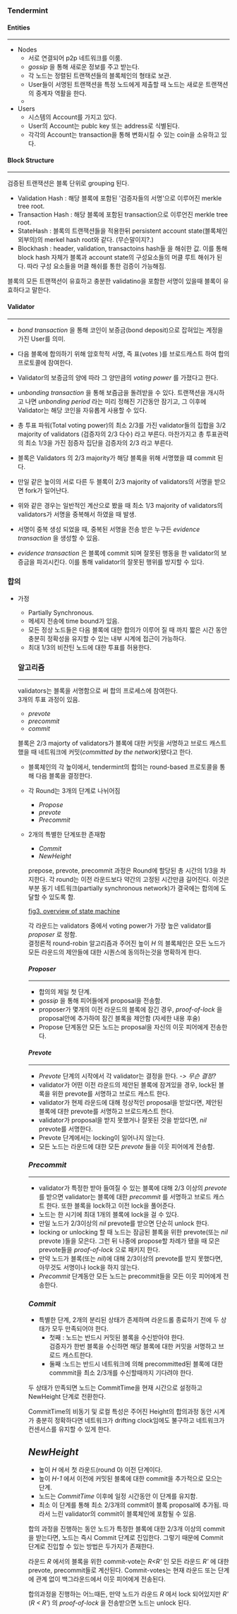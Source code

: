 ### Tendermint

#### Entities
---
  - Nodes  
    - 서로 연결되어 p2p 네트워크를 이룸.  
    - *gossip* 을 통해 새로운 정보를 주고 받는다.
    - 각 노드는 정렬된 트랜잭션들의 블록체인의 형태로 보관.
    - User들이 서명된 트랜잭션을 특정 노드에게 제출할 때 노드는 새로운 트랜잭션의 중계자 역활을 한다.
    -
  - Users
    - 시스템의 Account를 가지고 있다.
    - User의 Account는 publc key 또는 address로 식별된다.
    - 각각의 Account는 transaction을 통해 변화시킬 수 있는  coin을 소유하고 있다.

#### Block Structure
---
검증된 트랜잭션은 블록 단위로 grouping 된다.

[](/assets/fig1-block-structure.jpg)

- Validation Hash : 해당 블록에 포함된 '검증자들의 서명'으로 이루어진 merkle tree root.
- Transaction Hash : 해당 블록에 포함된 transaction으로 이루언진 merkle tree root.
- StateHash : 블록의 트랜잭션들을 적용한뒤 persistent account state(블록체인 외부의)의 merkel hash root와 같다. (무슨말이지?.)
- Blockhash : header, validation, transactoins hash들 을 해쉬한 값. 이를 통해 block hash 자체가 블록과 account state의 구성요소들의 머클 루트 해쉬가 된다. 따라 구성 요소들을 머클 해쉬를 통한 검증이 가능해짐.

블록의 모든 트랜잭션이 유효하고 충분한 validatino을 포함한 서명이 있을때 블록이 유효하다고 말한다.

#### Validator
---
- *bond transaction* 을 통해  코인이 보증금(bond deposit)으로 잡혀있는 계정을 가진 User를 의미.
- 다음 블록에 합의하기 위해 암호학적 서명, 즉 표(votes )를 브로드캐스트 하여 합의 프로토콜에 잠여한다.
- Validator의 보증금의 양에 따라 그 양만큼의 *voting power* 를 가졌다고 한다.
- *unbonding transaction* 을 통해 보즘금을 돌려받을 수 있다. 트랜잭션을 개시하고 나면 *unbonding period* 라는 미리 정해진 기간동안 잠기고, 그 이후에 Validator는 해당 코인을 자유롭게 사용할 수 있다.

- 총 투표 파워(Total voting power)의 최소 2/3를 가진 validator들의 집합을 3/2 majority of validators (검증자의 2/3 다수) 라고 부른다. 마찬가지고 총 투표권력의 최소 1/3을 가진 점증자 집단을 검증자의 2/3 라고 부른다.

- 블록은 Validators 의 2/3 majority가 해당 블록을 위해 서명했을 떄 commit 된다.
- 만일 같은 높이의 서로 다른 두 블록이 2/3 majority of validators의 서명을 받으면 fork가 일어난다.
- 위와 같은 경우는 일반적인 계산으로 봤을 때 최소 1/3 majority of validators의 validators가 서명을 중복해서 하였을 때 발생.
- 서명이 중복 생성 되었을 때, 중복된 서명을 전송 받은 누구든 *evidence transaction* 을 생성할 수 있음.
- *evidence transaction* 은 블록에 commit 되며 잘못된 행동을 한 validator의 보증금을 파괴시킨다. 이를 통해 validator의 잘못된 행위를 방지할 수 있다.

### 합의

- 가정
  - Partially Synchronous.
  - 메세지 전송에 time bound가 있음.
  - 모든 정상 노드들은 다음 블록에 대한 합의가 이루어 질 때 까지 짧은 시간 동안 충분히 정확성을 유지할 수 있는 내부 시계에 접근이 가능하다.
  - 최대 1/3의 비잔틴 노드에 대한 투표를 허용한다.

  ### 알고리즘
  ---
  validators는 블록을 서명함으로 써 합의 프로세스에 참여한다.  
  3개의 투표 과정이 있음.
  - *prevote*
  - *precommit*
  - *commit*

  블록은 2/3 majorty of validators가 블록에 대한 커밋을 서명하고 브로드 캐스트 했을 때 네트워크에 커밋(*committed by the network*)됐다고 한다.

  - 블록체인의 각 높이에서, tendermint의 합의는 round-based 프로토콜을 통해 다음 블록을 결정한다.
  - 각 Round는 3개의 단계로 나뉘어짐
    - *Propose*
    - *prevote*
    - *Precommit*
  - 2개의 특별한 단계또한 존재함
    - *Commit*
    - *NewHeight*

    prepose, prevote, precommit 과정은 Round에 할당된 총 시간의 1/3을 차지한다. 각 round는 이전 라운드보다 약간의 고정된 시간만큼 길어진다. 이것은 부분 동기 네트워크(partially synchronous network)가 결국에는 합의에 도달할 수 있도록 함.

    [fig3. overview of state machine]()

    각 라운드는 validators 중에서 voting power가 가장 높은 validator를 *proposer* 로 정함.  
    결정론적 round-robin 알고리즘과 주어진 높이 *H* 의 블록체인은 모든 노드가 모든 라운드의 제안들에 대한 시퀀스에 동의하는것을 명확하게 한다.

    #### *Proposer*
    ----
    - 합의의 제일 첫 단계.
    - *gossip* 을 통해 피어들에게 proposal을 전송함.
    - proposer가 몇개의 이전 라운드의 블록에 잠긴 경우, *proof-of-lock* 을 proposal안에 추가하여 잠긴 블록을 제안함 (자세한 내용 후술)
    - Propose 단계동안 모든 노드는 proposal을 자신의 이웃 피어에게 전송한다.

    #### *Prevote*
    ---
    - *Prevote* 단계의 시작에서 각 validator는 결정을 한다. *-> 무슨 결정?*
    - validator가 어떤 이전 라운드의 제안된 블록에 잠겨있을 경우,  lock된 블록을 위한 prevote를 서명하고 브로드 캐스트 한다.
    - validator가 현제 라운드에 대해 정상적인 proposal을 받았다면, 제안된 블록에 대한 prevote를 서명하고 브로드캐스트 한다.
    - validator가 proposal을 받지 못했거나 잘못된 것을 받았다면, *nil* prevote를 서명한다.
    - Prevote 단계에서는 locking이 일어나지 않는다.
    - 모든 노드는 라운드에 대한 모든 *prevote* 들을 이웃 피어에게 전송함.

    ### *Precommit*
    ---
    - validator가 특정한 받아 들여질 수 있는 블록에 대해 2/3 이상의 *prevote* 를 받으면 validator는 블록에 대한 *precommit* 를 서명하고 브로드 캐스트 한다. 또한 블록을 lock하고 이전 lock을 풀어준다.
    - 노드는 한 시기에 최대 1개의 블록에 lock을 걸 수 있다.
    - 만일 노드가 2/3이상의 *nil* prevote를 받으면 단순히 unlock 한다.
    - locking or unlocking 할 때 노드는 잠금된 블록을 위한 prevote(또는 *nil* prevote )들을 모은다. 그런 뒤 나중에 propose할 차례가 됐을 때 모은 prevote들을 *proof-of-lock* 으로 패키지 한다.
    - 만약 노드가 블록(또는 *nil*)에 대해 2/3이상의 prevote를 받지 못했다면, 아무것도 서명이나 lock을 하지 않는다.
    - *Precommit* 단계동안 모든 노드는 precommit들을 모든 이웃 피어에게 전송한다.

    ### *Commit*
    - 특별한 단계, 2개의 분리된 상태가 존제하며 라운드롤 종료하기 전에 두 상태가 모두 만족되어야 한다.
      - 첫째 : 노드는 반드시 커밋된 블록을 수신받아야 한다.  
      검증자가 한번 블록을 수신하면 해당 블록에 대한 커밋을 서명하고 브로드 캐스트한다.
      - 둘째 :노드는 반드시 네트워크에 의해 precommitted된 블록에 대한 commmit을 최소 2/3개를 수신할때까지 기다려야 한다.

    두 상태가 만족되면 노드는 CommitTime을 현재 시간으로 설정하고 NewHeight 단계로 전환한다.

    CommitTime의 비동기 및 로컬 특성은 주어진 Height의 합의과정 동안 시계가 충분히 정확하다면 네트워크가 drifting clock임에도 불구하고 네트워크가 컨센서스를 유지할 수 있게 한다.

    ## *NewHeight*
    - 높이 *H* 에서 첫 라운드(round 0) 이전 단계이다.
    - 높이 *H-1* 에서 이전에 커밋된 블록에 대한 commit을 추가적으로 모으는 단계.
    - 노드는 *CommitTime* 이후에 일정 시간동안 이 단계를 유지함.
    - 최소 이 단계를 통해 최소 2/3개의 commit이 블록 proposal에 추가됨. 따라서 느린 validator의 commit이 블록체인에 포함될 수 있음.

    합의 과정을 진행하는 동안 노드가 특정한 블록에 대한 2/3개 이상의 commit을 받는다면, 노드는 즉시 Commit 단계로 진입한다. 그렇기 때문에 Commit 단계로 진입할 수 있는 방법은 두가지가 존재한다.

    라운드 *R* 에서의 블록을 위한 commit-vote는 *R<R'* 인 모든 라운드 *R'* 에 대한 prevote, precommit들로 계산된다. Commit-votes는 현재 라운드 또는 단계에 관계 없이 백그라운드에서 이웃 피어에게 전송된다.

    합의과정을 진행하는 어느때든, 만약 노드가 라운드 *R* 에서 lock 되어있지만 *R'* (*R < R'*) 의 *proof-of-lock* 을 전송받으면 노드는 unlock 된다.
